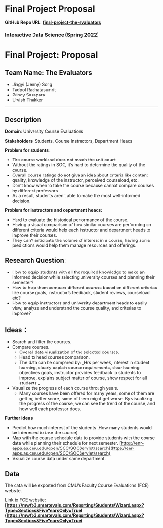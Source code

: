 # Final Project Proposal

**GitHub Repo URL**: **[final-project-the-evaluators](https://github.com/CMU-IDS-2022/final-project-the-evaluators)**



### Interactive Data Science (Spring 2022)


# Final Project: Proposal


## Team Name: The Evaluators 



* Jingyi (Jenny) Song
* Tadpol Rachatasumrit
* Princy Sasapara
* Urvish Thakker


---


## **Description**

**Domain**: University Course Evaluations

**Stakeholders**: Students, Course Instructors, Department Heads

**Problem for students:**



* The course workload does not match the unit count
* Without the ratings in SOC, it’s hard to determine the quality of the course.
* Overall course ratings do not give an idea about criteria like content quality, knowledge of the instructor, perceived courseload, etc.
* Don’t know when to take the course because cannot compare courses by different professors.
* As a result, students aren’t able to make the most well-informed decision.

**Problem for instructors and department heads:**



* Hard to evaluate the historical performance of the course.
* Having a visual comparison of how similar courses are performing on different criteria would help each instructor and department heads to improve their courses.
* They can’t anticipate the volume of interest in a course, having some predictions would help them manage resources and offerings.


## **Research Question**:



* How to equip students with all the required knowledge to make an informed decision while selecting university courses and planning their semester? 
* How to help them compare different courses based on different criterias like course goals, instructor’s feedback, student reviews, courseload etc?
* How to equip instructors and university department heads to easily view, analyze and understand the course quality, and criterias to improve?


## **Ideas：**



* Search and filter the courses.
* Compare courses.
    * Overall data visualization of the selected courses.
    * Head to head courses comparison.
    * The data can be compared by: _Hrs per week, Interest in student learning, clearly explain course requirements, clear learning objectives goals, instructor provides feedback to students to improve, explains subject matter of course, show respect for all students _
* Visualize the progress of each course through years. 
    * Many courses have been offered for many years, some of them are getting better score, some of them might get worse. By visualizing the progress of the course, we can see the trend of the course, and how well each professor does.

**Further ideas**



* Predict how much interest of the students (How many students would be interested to take the course)
* Map with the course schedule data to provide students with the course data while planning their schedule for next semester. [https://enr-apps.as.cmu.edu/open/SOC/SOCServlet/search](https://enr-apps.as.cmu.edu/open/SOC/SOCServlet/search)
* Visualize course data under same department. 


## **Data**

The data will be exported from CMU’s Faculty Course Evaluations (FCE) website.  

Link to FCE website: **[https://mwfo3.smartevals.com/Reporting/Students/Wizard.aspx?Type=Sections&FiveYearsOnly=True](https://mwfo3.smartevals.com/Reporting/Students/Wizard.aspx?Type=Sections&FiveYearsOnly=True)**
